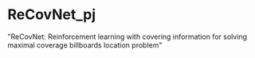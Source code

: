 # ReCovNet_pj
"ReCovNet: Reinforcement learning with covering information for solving maximal coverage billboards location problem"
